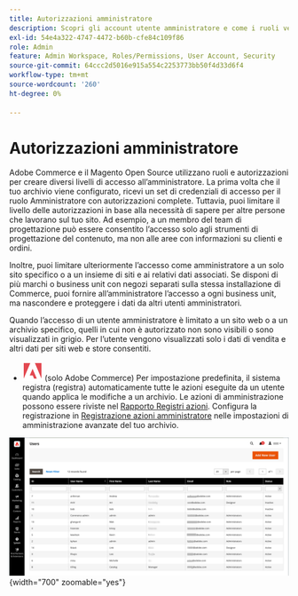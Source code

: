 ```yaml
---
title: Autorizzazioni amministratore
description: Scopri gli account utente amministratore e come i ruoli vengono utilizzati per concedere l’accesso alle funzioni di gestione dello store.
exl-id: 54e4a322-4747-4472-b60b-cfe84c109f86
role: Admin
feature: Admin Workspace, Roles/Permissions, User Account, Security
source-git-commit: 64ccc2d5016e915a554c2253773bb50f4d33d6f4
workflow-type: tm+mt
source-wordcount: '260'
ht-degree: 0%

---
```


# Autorizzazioni amministratore

Adobe Commerce e il Magento Open Source utilizzano ruoli e autorizzazioni per creare diversi livelli di accesso all’amministratore. La prima volta che il tuo archivio viene configurato, ricevi un set di credenziali di accesso per il ruolo Amministratore con autorizzazioni complete. Tuttavia, puoi limitare il livello delle autorizzazioni in base alla necessità di sapere per altre persone che lavorano sul tuo sito. Ad esempio, a un membro del team di progettazione può essere consentito l’accesso solo agli strumenti di progettazione del contenuto, ma non alle aree con informazioni su clienti e ordini.

Inoltre, puoi limitare ulteriormente l’accesso come amministratore a un solo sito specifico o a un insieme di siti e ai relativi dati associati. Se disponi di più marchi o business unit con negozi separati sulla stessa installazione di Commerce, puoi fornire all’amministratore l’accesso a ogni business unit, ma nascondere e proteggere i dati da altri utenti amministratori.

Quando l’accesso di un utente amministratore è limitato a un sito web o a un archivio specifico, quelli in cui non è autorizzato non sono visibili o sono visualizzati in grigio. Per l’utente vengono visualizzati solo i dati di vendita e altri dati per siti web e store consentiti.

- ![Adobe Commerce](../assets/adobe-logo.svg) (solo Adobe Commerce) Per impostazione predefinita, il sistema registra (registra) automaticamente tutte le azioni eseguite da un utente quando applica le modifiche a un archivio. Le azioni di amministrazione possono essere riviste nel [Rapporto Registri azioni](action-log-report.md). Configura la registrazione in [Registrazione azioni amministratore](action-log.md) nelle impostazioni di amministrazione avanzate del tuo archivio.

![Amministratore - tutti gli account utente](./assets/users-all.png){width="700" zoomable="yes"}
